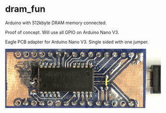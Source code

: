 # dram_fun
Arduino with 512kbyte DRAM memory connected.

Proof of concept. Will use all GPIO on Arduino Nano V3. 

Eagle PCB adapter for Arduino Nano V3. 
Single sided with one jumper. 

![Image of PCB adapter](https://github.com/mikaelsundin/dram_fun/raw/master/doc/pcb_photo.png)


